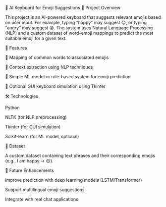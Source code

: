 📝 AI Keyboard for Emoji Suggestions
📌 Project Overview

This project is an AI-powered keyboard that suggests relevant emojis based on user input. For example, typing “happy” may suggest 😊, or typing “angry” may suggest 😡. The system uses Natural Language Processing (NLP) and a custom dataset of word-emoji mappings to predict the most suitable emoji for a given text.

🚀 Features

🔗 Mapping of common words to associated emojis

🧠 Context extraction using NLP techniques

🤖 Simple ML model or rule-based system for emoji prediction

🎨 Optional GUI keyboard simulation using Tkinter

🛠️ Technologies

Python

NLTK (for NLP preprocessing)

Tkinter (for GUI simulation)

Scikit-learn (for ML model, optional)

📂 Dataset

A custom dataset containing text phrases and their corresponding emojis (e.g., I am happy → 😊).

🔮 Future Enhancements

Improve prediction with deep learning models (LSTM/Transformer)

Support multilingual emoji suggestions

Integrate with real chat applications
